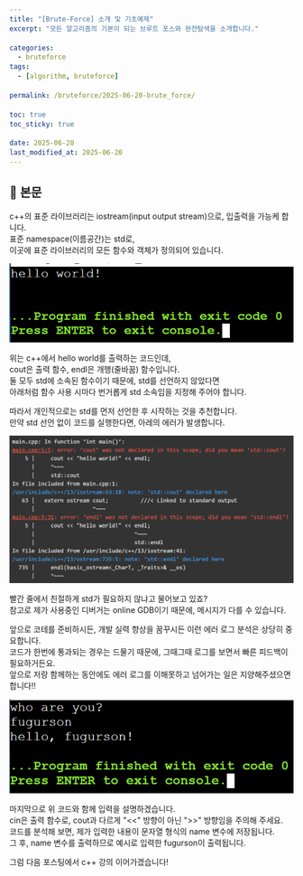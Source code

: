 ```yaml
---
title: "[Brute-Force] 소개 및 기초예제"
excerpt: "모든 알고리즘의 기본이 되는 브루트 포스와 완전탐색을 소개합니다."

categories:
  - bruteforce
tags:
  - [algorithm, bruteforce]

permalink: /bruteforce/2025-06-20-brute_force/

toc: true
toc_sticky: true

date: 2025-06-20
last_modified_at: 2025-06-20
---
```


## 🦥 본문

c++의 표준 라이브러리는 iostream(input output stream)으로, 입출력을 가능케 합니다.  
표준 namespace(이름공간)는 std로,  
이곳에 표준 라이브러리의 모든 함수와 객체가 정의되어 있습니다.  
  
<script src="https://gist.github.com/redjo99/40edc140b362b1efc1f1f68fd3b507f4.js"></script>  
  
![hello world](/assets/images/posts_img/readme/hello_world.png)  
  
위는 c++에서 hello world를 출력하는 코드인데,  
cout은 출력 함수, endl은 개행(줄바꿈) 함수입니다.  
둘 모두 std에 소속된 함수이기 때문에, std를 선언하지 않았다면  
아래처럼 함수 사용 시마다 번거롭게 std 소속임을 지정해 주어야 합니다.  
  
<script src="https://gist.github.com/redjo99/f56d4c5a5fd4e973ad3704365e2c7e71.js"></script>  
  
따라서 개인적으로는 std를 먼저 선언한 후 시작하는 것을 추천합니다.  
만약 std 선언 없이 코드를 실행한다면, 아레의 에러가 발생합니다.  
  
![std error](/assets/images/posts_img/readme/std.png)  
  
빨간 줄에서 친절하게 std가 필요하지 않냐고 물어보고 있죠?  
참고로 제가 사용중인 디버거는 online GDB이기 때문에, 메시지가 다를 수 있습니다.  
  
앞으로 코테를 준비하시든, 개발 실력 향상을 꿈꾸시든 이런 에러 로그 분석은 상당히 중요합니다.  
코드가 한번에 통과되는 경우는 드물기 때문에, 그때그때 로그를 보면서 빠른 피드백이 필요하거든요.  
앞으로 저랑 함께하는 동안에도 에러 로그를 이해못하고 넘어가는 일은 지양해주셨으면 합니다!!  
  
<script src="https://gist.github.com/redjo99/feffe391cbe77675c1345264817216a0.js"></script>  
  
![cin](/assets/images/posts_img/cin.png)  
  
마지막으로 위 코드와 함께 입력을 설명하겠습니다.  
cin은 출력 함수로, cout과 다르게 "<<" 방향이 아닌 ">>" 방향임을 주의해 주세요.  
코드를 분석해 보면, 제가 입력한 내용이 문자열 형식의 name 변수에 저장됩니다.  
그 후, name 변수를 출력하므로 예시로 입력한 fugurson이 출력됩니다.  
  
그럼 다음 포스팅에서 c++ 강의 이어가겠습니다!

